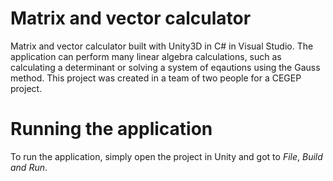 # Matrix and vector calculator

Matrix and vector calculator built with Unity3D in C# in Visual Studio. The application can perform many linear algebra calculations, such as calculating a determinant or solving a system of eqautions using the Gauss method. This project was created in a team of two people for a CEGEP project.

# Running the application
To run the application, simply open the project in Unity and got to *File*, *Build and Run*.
